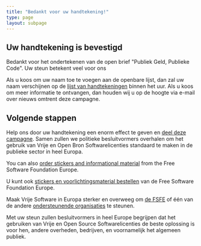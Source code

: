 ```yaml
---
title: "Bedankt voor uw handtekening!"
type: page
layout: subpage
---
```


## Uw handtekening is bevestigd

Bedankt voor het ondertekenen van de open brief "Publiek Geld, Publieke Code".  Uw steun betekent veel voor ons

Als u koos om uw naam toe te voegen aan de openbare lijst, dan zal uw naam verschijnen op de [lijst van handtekeningen](../all-signatures) binnen het uur. Als u koos om meer informatie te ontvangen, dan houden wij u op de hoogte via e-mail over nieuws omtrent deze campagne.

## Volgende stappen

Help ons door uw handtekening een enorm effect te geven en [deel deze campagne](../../#spread).  Samen zullen we politieke besluitvormers overhalen om het gebruik van Vrije en Open Bron Softwarelicenties standaard te maken in de publieke sector in heel Europa.

You can also [order stickers and informational material](https://fsfe.org/promo#pmpc) from the Free Software Foundation Europe.

U kunt ook [stickers en voorlichtingsmaterial bestellen](https://fsfe.org/promo#pmpc) van de Free Software Foundation Europe.

Maak Vrije Software in Europa sterker en overweeg om [de FSFE](https://fsfe.org/donate/?pmpc) of één van de andere [ondersteunende organisaties](../../#organisations) te steunen.

Met uw steun zullen besluitvormers in heel Europe begrijpen dat het gebruiken van Vrije en Open Source Softwarelicenties de beste oplossing is voor hen, andere overheden, bedrijven, en voornamelijk het algemeen publiek.
